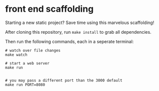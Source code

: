 # front end scaffolding

Starting a new static project?
Save time using this marvelous scaffolding!

After cloning this repository, run `make install` to grab all dependencies.

Then run the following commands, each in a seperate terminal:


```shell
# watch over file changes
make watch
```


```shell
# start a web server
make run


# you may pass a different port than the 3000 default
make run PORT=8080
```

